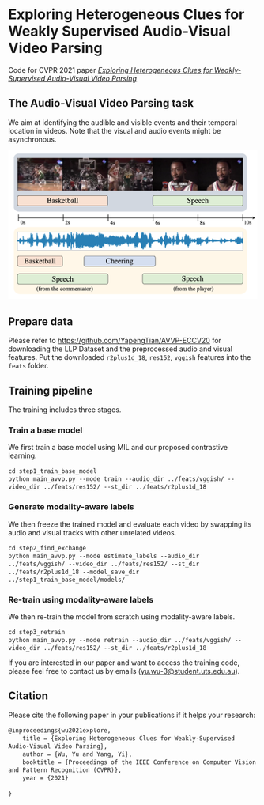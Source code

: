 # Exploring Heterogeneous Clues for Weakly Supervised Audio-Visual Video Parsing
Code for CVPR 2021 paper [_Exploring Heterogeneous Clues for Weakly-Supervised Audio-Visual Video Parsing_](https://yu-wu.net/pdf/CVPR21_audio.pdf)


## The Audio-Visual Video Parsing task
We aim at identifying the audible and visible events and their temporal location in videos. Note that the visual and audio events might be asynchronous.
<div align=center><img src="https://github.com/Yu-Wu/Modaily-Aware-Audio-Visual-Video-Parsing/blob/master/task.png" width="600"></div>


## Prepare data
Please refer to https://github.com/YapengTian/AVVP-ECCV20 for downloading the LLP Dataset and the preprocessed audio and visual features.
Put the downloaded `r2plus1d_18`, `res152`, `vggish` features into the `feats` folder.


## Training pipeline
The training includes three stages.

### Train a base model
We first train a base model using MIL and our proposed contrastive learning.
```shell
cd step1_train_base_model
python main_avvp.py --mode train --audio_dir ../feats/vggish/ --video_dir ../feats/res152/ --st_dir ../feats/r2plus1d_18
```


### Generate modality-aware labels
We then freeze the trained model and evaluate each video by swapping its audio and visual tracks with other unrelated videos.
```shell
cd step2_find_exchange
python main_avvp.py --mode estimate_labels --audio_dir ../feats/vggish/ --video_dir ../feats/res152/ --st_dir ../feats/r2plus1d_18 --model_save_dir ../step1_train_base_model/models/
```

### Re-train using modality-aware labels
We then re-train the model from scratch using modality-aware labels.
```shell
cd step3_retrain
python main_avvp.py --mode retrain --audio_dir ../feats/vggish/ --video_dir ../feats/res152/ --st_dir ../feats/r2plus1d_18
```


If you are interested in our paper and want to access the training code, please feel free to contact us by emails (yu.wu-3@student.uts.edu.au).



## Citation

Please cite the following paper in your publications if it helps your research:


    @inproceedings{wu2021explore,
        title = {Exploring Heterogeneous Clues for Weakly-Supervised Audio-Visual Video Parsing},
        author = {Wu, Yu and Yang, Yi},
        booktitle = {Proceedings of the IEEE Conference on Computer Vision and Pattern Recognition (CVPR)},
        year = {2021}
        
    }
    
